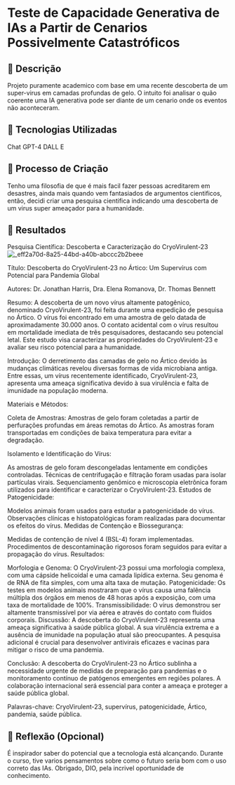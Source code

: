 # Teste de Capacidade Generativa de IAs a Partir de Cenarios Possivelmente Catastróficos

## 📒 Descrição
Projeto puramente academico com base em uma recente descoberta de um super-virus em camadas profundas de gelo.
O intuito foi analisar o quão coerente uma IA generativa pode ser diante de um cenario onde os eventos não aconteceram.

## 🤖 Tecnologias Utilizadas
Chat GPT-4
DALL E

## 🧐 Processo de Criação
Tenho uma filosofia de que é mais facil fazer pessoas acreditarem em desastres, ainda mais quando vem fantasiados de 
argumentos cientificos, então, decidi criar uma pesquisa cientifica indicando uma descoberta de um virus super ameaçador
para a humanidade.

## 🚀 Resultados

Pesquisa Científica: Descoberta e Caracterização do CryoVirulent-23
![_eff2a70d-8a25-44bd-a40b-abccc2b2beee](https://github.com/Word1sN/lab-natty-or-not/assets/157625727/f2d27476-2685-47cf-84e2-077ed4b3a0a4)

Título: Descoberta do CryoVirulent-23 no Ártico: Um Supervírus com Potencial para Pandemia Global

Autores: Dr. Jonathan Harris, Dra. Elena Romanova, Dr. Thomas Bennett

Resumo:
A descoberta de um novo vírus altamente patogênico, denominado CryoVirulent-23, foi feita durante uma expedição de pesquisa no Ártico. O vírus foi encontrado em uma amostra de gelo datada de aproximadamente 30.000 anos. O contato acidental com o vírus resultou em mortalidade imediata de três pesquisadores, destacando seu potencial letal. Este estudo visa caracterizar as propriedades do CryoVirulent-23 e avaliar seu risco potencial para a humanidade.

Introdução:
O derretimento das camadas de gelo no Ártico devido às mudanças climáticas revelou diversas formas de vida microbiana antiga. Entre essas, um vírus recentemente identificado, CryoVirulent-23, apresenta uma ameaça significativa devido à sua virulência e falta de imunidade na população moderna.

Materiais e Métodos:

Coleta de Amostras:
Amostras de gelo foram coletadas a partir de perfurações profundas em áreas remotas do Ártico. As amostras foram transportadas em condições de baixa temperatura para evitar a degradação.

Isolamento e Identificação do Vírus:

As amostras de gelo foram descongeladas lentamente em condições controladas.
Técnicas de centrifugação e filtração foram usadas para isolar partículas virais.
Sequenciamento genômico e microscopia eletrônica foram utilizados para identificar e caracterizar o CryoVirulent-23.
Estudos de Patogenicidade:

Modelos animais foram usados para estudar a patogenicidade do vírus.
Observações clínicas e histopatológicas foram realizadas para documentar os efeitos do vírus.
Medidas de Contenção e Biossegurança:

Medidas de contenção de nível 4 (BSL-4) foram implementadas.
Procedimentos de descontaminação rigorosos foram seguidos para evitar a propagação do vírus.
Resultados:

Morfologia e Genoma: O CryoVirulent-23 possui uma morfologia complexa, com uma cápside helicoidal e uma camada lipídica externa. Seu genoma é de RNA de fita simples, com uma alta taxa de mutação.
Patogenicidade: Os testes em modelos animais mostraram que o vírus causa uma falência múltipla dos órgãos em menos de 48 horas após a exposição, com uma taxa de mortalidade de 100%.
Transmissibilidade: O vírus demonstrou ser altamente transmissível por via aérea e através do contato com fluidos corporais.
Discussão:
A descoberta do CryoVirulent-23 representa uma ameaça significativa à saúde pública global. A sua virulência extrema e a ausência de imunidade na população atual são preocupantes. A pesquisa adicional é crucial para desenvolver antivirais eficazes e vacinas para mitigar o risco de uma pandemia.

Conclusão:
A descoberta do CryoVirulent-23 no Ártico sublinha a necessidade urgente de medidas de preparação para pandemias e o monitoramento contínuo de patógenos emergentes em regiões polares. A colaboração internacional será essencial para conter a ameaça e proteger a saúde pública global.

Palavras-chave: CryoVirulent-23, supervírus, patogenicidade, Ártico, pandemia, saúde pública.

## 💭 Reflexão (Opcional)
É inspirador saber do potencial que a tecnologia está alcançando.
Durante o curso, tive varios pensamentos sobre como o futuro seria bom com o uso correto das IAs.
Obrigado, DIO, pela incrivel oportunidade de conhecimento.
